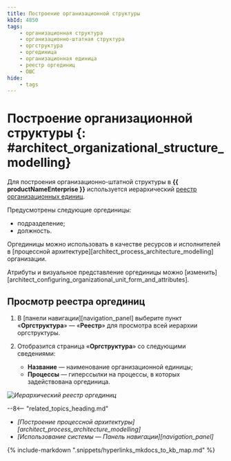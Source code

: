 ```yaml
---
title: Построение организационной структуры
kbId: 4850
tags:
    - организационная структура
    - организационно-штатная структура
    - оргструктура
    - оргединица
    - организационная единица
    - реестр оргединиц
    - ОШС
hide:
    - tags
---
```


# Построение организационной структуры {: #architect_organizational_structure_modelling}

Для построения организационно-штатной структуры в **{{ productNameEnterprise }}** используется иерархический [реестр организационных единиц](#просмотр-реестра-оргединиц).

Предусмотрены следующие оргединицы:

* подразделение;
* должность.

Оргединицы можно использовать в качестве ресурсов и исполнителей в [процессной архитектуре][architect_process_architecture_modelling] организации.

Атрибуты и визуальное представление оргединицы можно [изменить][architect_configuring_organizational_unit_form_and_attributes].

## Просмотр реестра оргединиц

1. В [панели навигации][navigation_panel] выберите пункт «**Оргструктура**» — «**Реестр**» для просмотра всей иерархии оргструктуры.
2. Отобразится страница «**Оргструктура**» со следующими сведениями:

    * **Название** — наименование организационной единицы;
    * **Процессы** — гиперссылки на процессы, в которых задействована оргединица.

*![Иерархический реестр оргединиц](organizational_structure_modeling_registry.png)*

<div class="relatedTopics" markdown="block">

--8<-- "related_topics_heading.md"

- _[Построение процессной архитектуры][architect_process_architecture_modelling]_
- _[Использование системы — Панель навигации][navigation_panel]_

</div>

{% include-markdown ".snippets/hyperlinks_mkdocs_to_kb_map.md" %}
